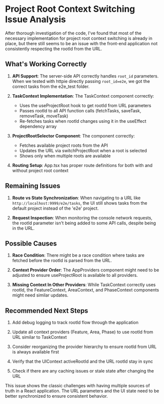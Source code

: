 # Project Root Context Switching Issue Analysis

After thorough investigation of the code, I've found that most of the necessary implementation for project root context switching is already in place, but there still seems to be an issue with the front-end application not consistently respecting the rootId from the URL.

## What's Working Correctly

1. **API Support**: The server-side API correctly handles `root_id` parameters. When we tested with httpie directly passing `root_id=e2e`, we got the correct tasks from the e2e_test folder.

2. **TaskContext Implementation**: The TaskContext component correctly:
   - Uses the useProjectRoot hook to get rootId from URL parameters
   - Passes rootId to all API function calls (fetchTasks, saveTask, removeTask, moveTask)
   - Re-fetches tasks when rootId changes using it in the useEffect dependency array

3. **ProjectRootSelector Component**: The component correctly:
   - Fetches available project roots from the API
   - Updates the URL via switchProjectRoot when a root is selected
   - Shows only when multiple roots are available

4. **Routing Setup**: App.tsx has proper route definitions for both with and without project root context

## Remaining Issues

1. **Route vs State Synchronization**: When navigating to a URL like `http://localhost:9999/e2e/tasks`, the UI still shows tasks from the default project instead of the 'e2e' project.

2. **Request Inspection**: When monitoring the console network requests, the rootId parameter isn't being added to some API calls, despite being in the URL.

## Possible Causes

1. **Race Condition**: There might be a race condition where tasks are fetched before the rootId is parsed from the URL.

2. **Context Provider Order**: The AppProviders component might need to be adjusted to ensure useProjectRoot is available to all providers.

3. **Missing Context In Other Providers**: While TaskContext correctly uses rootId, the FeatureContext, AreaContext, and PhaseContext components might need similar updates.

## Recommended Next Steps

1. Add debug logging to track rootId flow through the application

2. Update all context providers (Feature, Area, Phase) to use rootId from URL similar to TaskContext

3. Consider reorganizing the provider hierarchy to ensure rootId from URL is always available first

4. Verify that the UIContext activeRootId and the URL rootId stay in sync

5. Check if there are any caching issues or stale state after changing the URL

This issue shows the classic challenges with having multiple sources of truth in a React application. The URL parameters and the UI state need to be better synchronized to ensure consistent behavior.